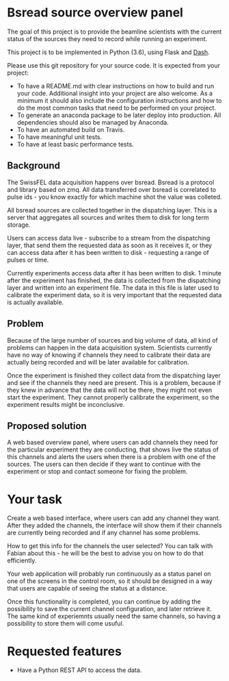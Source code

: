 # Bsread source overview panel
The goal of this project is to provide the beamline scientists with the current status of the sources they need to record while running an experiment.

This project is to be implemented in Python (3.6), using Flask and [Dash](https://plot.ly/products/dash/).

Please use this git repository for your source code. It is expected from your project:

- To have a README.md with clear instructions on how to build and run your code. Additional insight into your project are also welcome. As a minimum it should also include the configuration instructions and how to do the most common tasks that need to be performed on your project.
- To generate an anaconda package to be later deploy into production. All dependencies should also be managed by Anaconda.
- To have an automated build on Travis.
- To have meaningful unit tests.
- To have at least basic performance tests.

## Background
The SwissFEL data acquisition happens over bsread. Bsread is a protocol and library based on zmq. All data transferred over bsread is correlated to pulse ids - you know exactly for which machine shot the value was colleted.

All bsread sources are collected together in the dispatching layer. This is a server that aggregates all sources and writes them to disk for long term storage.

Users can access data live - subscribe to a stream from the dispatching layer, that send them the requested data as soon as it receives it, or they can access data after it has been written to disk - requesting a range of pulses or time.

Currently experiments access data after it has been written to disk. 1 minute after the experiment has finished, the data is collected from the dispatching layer and written into an experiment file. The data in this file is later used to calibrate the experiment data, so it is very important that the requested data is actually available.

## Problem
Because of the large number of sources and big volume of data, all kind of problems can happen in the data acquisition system. Scientists currently have no way of knowing if channels they need to calibrate their data are actually being recorded and will be later available for calibration.

Once the experiment is finished they collect data from the dispatching layer and see if the channels they need are present. This is a problem, because if they knew in advance that the data will not be there, they might not even start the experiment. They cannot properly calibrate the experiment, so the experiment results might be inconclusive.

## Proposed solution
A web based overview panel, where users can add channels they need for the particular experiment they are conducting, that shows live the status of this channels and alerts the users when there is a problem with one of the sources. The users can then decide if they want to continue with the experiment or stop and contact someone for fixing the problem.

# Your task
Create a web based interface, where users can add any channel they want. After they added the channels, the interface will show them if their channels are currently being recorded and if any channel has some problems.

How to get this info for the channels the user selected? You can talk with Fabian about this - he will be the best to advise you on how to do that efficiently.

Your web application will probably run continuously as a status panel on one of the screens in the control room, so it should be designed in a way that users are capable of seeing the status at a distance.

Once this functionality is completed, you can continue by adding the possibility to save the current channel configuration, and later retrieve it. The same kind of experiemnts usually need the same channels, so having a possibility to store them will come usuful.

# Requested features
- Have a Python REST API to access the data.
